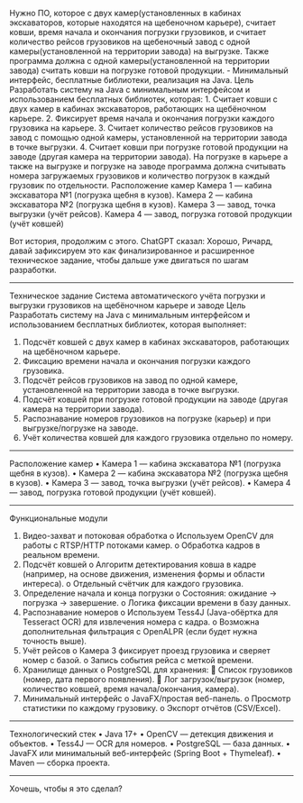Нужно ПО, которое с двух камер(установленных в кабинах экскаваторов, которые находятся на щебеночном карьере), считает ковши, время начала и окончания погрузки грузовиков, и считает количество рейсов грузовиков на щебеночный завод с одной камеры(установленной на территории завода) на выгрузке. Также программа должна с одной камеры(установленной на территории завода) считать ковши на погрузке готовой продукции. - Минимальный интерфейс, бесплатные библиотеки, реализация на Java. Цель Разработать систему на Java с минимальным интерфейсом и использованием бесплатных библиотек, которая: 1. Считает ковши с двух камер в кабинах экскаваторов, работающих на щебёночном карьере. 2. Фиксирует время начала и окончания погрузки каждого грузовика на карьере. 3. Считает количество рейсов грузовиков на завод с помощью одной камеры, установленной на территории завода в точке выгрузки. 4. Считает ковши при погрузке готовой продукции на заводе (другая камера на территории завода). На погрузке в карьере а также на выгрузке и погрузке на заводе программа должна считывать номера загружаемых грузовиков и количество погрузок в каждый грузовик по отдельности. Расположение камер Камера 1 — кабина экскаватора №1 (погрузка щебня в кузов). Камера 2 — кабина экскаватора №2 (погрузка щебня в кузов). Камера 3 — завод, точка выгрузки (учёт рейсов). Камера 4 — завод, погрузка готовой продукции (учёт ковшей) 

Вот история, продолжим с этого.
ChatGPT сказал:
Хорошо, Ричард, давай зафиксируем это как финализированное и расширенное техническое задание, чтобы дальше уже двигаться по шагам разработки.
________________________________________
Техническое задание
Система автоматического учёта погрузки и выгрузки грузовиков на щебёночном карьере и заводе
Цель
Разработать систему на Java с минимальным интерфейсом и использованием бесплатных библиотек, которая выполняет:
1.	Подсчёт ковшей с двух камер в кабинах экскаваторов, работающих на щебёночном карьере.
2.	Фиксацию времени начала и окончания погрузки каждого грузовика.
3.	Подсчёт рейсов грузовиков на завод по одной камере, установленной на территории завода в точке выгрузки.
4.	Подсчёт ковшей при погрузке готовой продукции на заводе (другая камера на территории завода).
5.	Распознавание номеров грузовиков на погрузке (карьер) и при выгрузке/погрузке на заводе.
6.	Учёт количества ковшей для каждого грузовика отдельно по номеру.
________________________________________
Расположение камер
•	Камера 1 — кабина экскаватора №1 (погрузка щебня в кузов).
•	Камера 2 — кабина экскаватора №2 (погрузка щебня в кузов).
•	Камера 3 — завод, точка выгрузки (учёт рейсов).
•	Камера 4 — завод, погрузка готовой продукции (учёт ковшей).
________________________________________
Функциональные модули
1.	Видео-захват и потоковая обработка
o	Используем OpenCV для работы с RTSP/HTTP потоками камер.
o	Обработка кадров в реальном времени.
2.	Подсчёт ковшей
o	Алгоритм детектирования ковша в кадре (например, на основе движения, изменения формы и области интереса).
o	Отдельный счётчик для каждого грузовика.
3.	Определение начала и конца погрузки
o	Состояния: ожидание → погрузка → завершение.
o	Логика фиксации времени в базу данных.
4.	Распознавание номеров
o	Используем Tess4J (Java-обёртка для Tesseract OCR) для извлечения номера с кадра.
o	Возможна дополнительная фильтрация с OpenALPR (если будет нужна точность выше).
5.	Учёт рейсов
o	Камера 3 фиксирует проезд грузовика и сверяет номер с базой.
o	Запись события рейса с меткой времени.
6.	Хранилище данных
o	PostgreSQL для хранения:
	Список грузовиков (номер, дата первого появления).
	Лог загрузок/выгрузок (номер, количество ковшей, время начала/окончания, камера).
7.	Минимальный интерфейс
o	JavaFX/простая веб-панель.
o	Просмотр статистики по каждому грузовику.
o	Экспорт отчётов (CSV/Excel).
________________________________________
Технологический стек
•	Java 17+
•	OpenCV — детекция движения и объектов.
•	Tess4J — OCR для номеров.
•	PostgreSQL — база данных.
•	JavaFX или минимальный веб-интерфейс (Spring Boot + Thymeleaf).
•	Maven — сборка проекта.
________________________________________
Хочешь, чтобы я это сделал?

